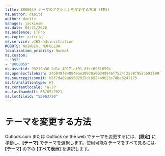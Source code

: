 ```yaml
---
title: 8000059 テーマのアクションを変更する方法 (FMS)
ms.author: daeite
author: daeite
manager: jackiesm
ms.date: 04/21/2020
ms.audience: ITPro
ms.topic: article
ms.service: o365-administration
ROBOTS: NOINDEX, NOFOLLOW
localization_priority: Normal
ms.custom:
- "992"
- "8000059"
ms.assetid: 90219a36-2d1c-4917-af91-0fcf693f659b
ms.openlocfilehash: 24b049f048849ae30938a00349946f7534f2538f952bb931997af53472ee3729
ms.sourcegitcommit: b5f7da89a650d2915dc652449623c78be6247175
ms.translationtype: HT
ms.contentlocale: ja-JP
ms.lasthandoff: 08/05/2021
ms.locfileid: "53963720"
---
```

# <a name="how-to-change-your-theme"></a>テーマを変更する方法

Outlook.com または Outlook on the web でテーマを変更するには、**[設定]** に移動し、**[テーマ]** でテーマを選択します。使用可能なテーマをすべて見るには、**[テーマ]** の下の **[すべて表示]** を選択します。
  